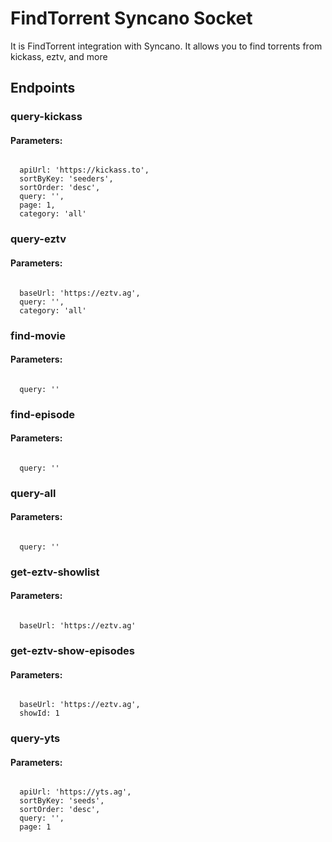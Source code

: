 # FindTorrent Syncano Socket

It is FindTorrent integration with Syncano. It allows you to find torrents from kickass, eztv, and more

## Endpoints

### query-kickass

#### Parameters:
```

  apiUrl: 'https://kickass.to',
  sortByKey: 'seeders',
  sortOrder: 'desc',
  query: '',
  page: 1,
  category: 'all'
```


### query-eztv

#### Parameters:
```

  baseUrl: 'https://eztv.ag',
  query: '',
  category: 'all'
```


### find-movie

#### Parameters:
```

  query: ''
```


### find-episode

#### Parameters:
```

  query: ''
```


### query-all

#### Parameters:
```

  query: ''
```


### get-eztv-showlist

#### Parameters:
```

  baseUrl: 'https://eztv.ag'
```


### get-eztv-show-episodes

#### Parameters:
```

  baseUrl: 'https://eztv.ag',
  showId: 1
```


### query-yts

#### Parameters:
```

  apiUrl: 'https://yts.ag',
  sortByKey: 'seeds',
  sortOrder: 'desc',
  query: '',
  page: 1
```

